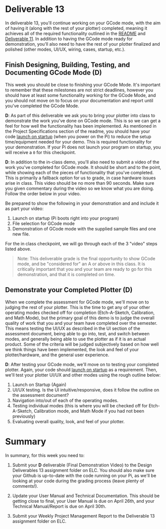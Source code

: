 # Deliverable 13

In deliverable 13, you'll continue working on your GCode mode, with the aim of having it (along with the rest of your plotter) completed, meaning it achieves all of the required functionality outlined in the [README](../README.md) and [Deliverable 11](deliverable11.md). In addition to having the GCode mode ready for demonstration, you'll also need to have the rest of your plotter finalized and polished (other modes, UI/UX, wiring, cases, startup, etc.).

## Finish Designing, Building, Testing, and Documenting GCode Mode (D)

This week you should be close to finishing your GCode Mode. It's important to remember that these milestones are not strict deadlines, however you should have at least some functionality working for the GCode Mode, and you should not move on to focus on your documentation and report until you've completed the GCode Mode.

**D**: As part of this deliverable we ask you to bring your plotter into class to demonstrate the work you've done on GCode mode. This is so we can get a feel for how well the functionality has been implemented. As mentioned in the Project Specifications section of the readme, you should have your code [launch on startup](setup/launch-on-startup.md) (when you power on the Pi) to reduce the setup time/equipment needed for your demo. This is required functionality for your demonstration. If your Pi does not launch your program on startup, you will receive a `0` for this checkpoint.

**D**: In addition to the in-class demo, you'll also need to submit a video of the work you've completed for GCode mode. It should be short and to the point, while showing each of the pieces of functionality that you've completed. This is primarily a fallback option for us to grade, in case hardware issues arise in class. This video should be no more than 90 seconds. Make sure you given commentary during the video so we know what you are doing.  Follow the order below in your video.

Be prepared to show the following in your demonstration and and include it as part your video:

1. Launch on startup (Pi boots right into your program)
2. File selection for GCode mode
3. Demonstration of GCode mode with the supplied sample files and one new file.

For the in class checkpoint, we will go through each of the 3 "video" steps listed above.

> Note: This deliverable grade is the final opportunity to show GCode mode, and be "considered for" an A or above in this class. It is critically important that you and your team are ready to go for this demonstration, and that it is completed on time.

## Demonstrate your Completed Plotter (D)

When we complete the assessment for GCode mode, we'll move on to judging the rest of your plotter. This is the time to get any of your other operating modes checked off for completion (Etch-A-Sketch, Calibration, and Math Mode), but the primary goal of this demo is to judge the overall quality of work that you and your team have completed over the semester. This means testing the UI/UX as described in the UI section of the assessment document, being able to go into, test, and switch between modes, and generally being able to use the plotter as if it is an actual product. Some of the criteria will be judged subjectively based on how well we think things have been implemented, the look and feel of your plotter/hardware, and the general user experience.

**D**: After testing your GCode mode, we'll move on to testing your completed plotter. Again, your code should [launch on startup](setup/launch-on-startup.md) as a requirement. Then, we'll test your plotter UI/UX and other modes using the rough outline below:

1. Launch on Startup (Again)
2. UI/UX testing. Is the UI intuitive/responsive, does it follow the outline on the assessment document?
3. Navigation into/out of each of the operating modes.
4. Testing individual modes (this is where you will be checked off for Etch-A-Sketch, Calibration mode, and Math Mode if you had not been previously)
5. Evaluating overall quality, look, and feel of your plotter.

# Summary

In summary, for this week you need to:

1. Submit your **D** deliverable (Final Demonstration Video) to the Design Deliverables 13 assignment folder on ELC. You should also make sure your Github is up-to-date with the code running on your Pi, as we'll be looking at your code during the grading process (leave plenty of comments!).

4. Update your User Manual and Technical Documentation. This should be getting close to final, your User Manual is due on April 26th, and your Technical Manual/Report is due on April 30th.

5. Submit your Weekly Project Management Report to the Deliverable 13 assignment folder on ELC.
